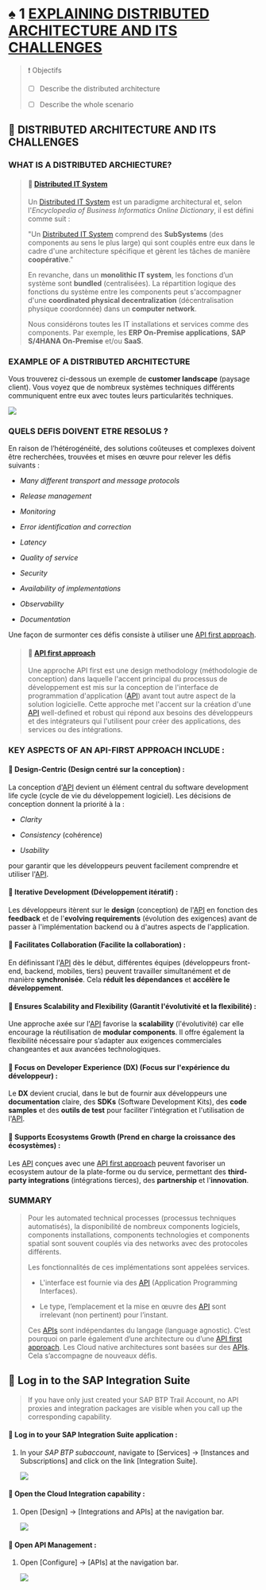 # ♠ 1 [EXPLAINING DISTRIBUTED ARCHITECTURE AND ITS CHALLENGES](https://learning.sap.com/learning-journeys/developing-with-sap-integration-suite/explaining-distributed-architecture-and-their-challenges_ebcaa544-f5ca-4351-b6b6-5eb471ec1464)

> :exclamation: Objectifs
>
> - [ ] Describe the distributed architecture
>
> - [ ] Describe the whole scenario

## :closed_book: DISTRIBUTED ARCHITECTURE AND ITS CHALLENGES

### WHAT IS A DISTRIBUTED ARCHIECTURE?

> #### :bookmark: [Distributed IT System](../☼%20UNIT%200%20-%20Lexicon/♠%20Distributed%20Architecture.md)
>
> Un [Distributed IT System](../☼%20UNIT%200%20-%20Lexicon/♠%20Distributed%20Architecture.md) est un paradigme architectural et, selon l'_Encyclopedia of Business Informatics Online Dictionary_, il est défini comme suit :
>
> "Un [Distributed IT System](../☼%20UNIT%200%20-%20Lexicon/♠%20Distributed%20Architecture.md) comprend des **SubSystems** (des components au sens le plus large) qui sont couplés entre eux dans le cadre d'une architecture spécifique et gèrent les tâches de manière **coopérative**."
>
> En revanche, dans un **monolithic IT system**, les fonctions d’un système sont **bundled** (centralisées). La répartition logique des fonctions du système entre les components peut s'accompagner d'une **coordinated physical decentralization** (décentralisation physique coordonnée) dans un **computer network**.
>
> Nous considérons toutes les IT installations et services comme des components. Par exemple, les **ERP On-Premise applications**, **SAP S/4HANA On-Premise** et/ou **SaaS**.

### EXAMPLE OF A DISTRIBUTED ARCHITECTURE

Vous trouverez ci-dessous un exemple de **customer landscape** (paysage client). Vous voyez que de nombreux systèmes techniques différents communiquent entre eux avec toutes leurs particularités techniques.

![](./RESSOURCES/CLD900_U1L1_001.png)

### QUELS DEFIS DOIVENT ETRE RESOLUS ?

En raison de l’hétérogénéité, des solutions coûteuses et complexes doivent être recherchées, trouvées et mises en œuvre pour relever les défis suivants :

- _Many different transport and message protocols_

- _Release management_

- _Monitoring_

- _Error identification and correction_

- _Latency_

- _Quality of service_

- _Security_

- _Availability of implementations_

- _Observability_

- _Documentation_

Une façon de surmonter ces défis consiste à utiliser une [API first approach](../☼%20UNIT%200%20-%20Lexicon/♠%20API%20First%20Approach.md).

> #### :bookmark: [API first approach](../☼%20UNIT%200%20-%20Lexicon/♠%20API%20First%20Approach.md)
>
> Une approche API first est une design methodology (méthodologie de conception) dans laquelle l'accent principal du processus de développement est mis sur la conception de l'interface de programmation d'application ([API](../☼%20UNIT%200%20-%20Lexicon/♠%20API.md)) avant tout autre aspect de la solution logicielle. Cette approche met l'accent sur la création d'une [API](../☼%20UNIT%200%20-%20Lexicon/♠%20API.md) well-defined et robust qui répond aux besoins des développeurs et des intégrateurs qui l'utilisent pour créer des applications, des services ou des intégrations.

### KEY ASPECTS OF AN API-FIRST APPROACH INCLUDE :

#### :small_red_triangle_down: **Design-Centric** (Design centré sur la conception) :

La conception d'[API](../☼%20UNIT%200%20-%20Lexicon/♠%20API.md) devient un élément central du software development life cycle (cycle de vie du développement logiciel). Les décisions de conception donnent la priorité à la :

- _Clarity_

- _Consistency_ (cohérence)

- _Usability_

pour garantir que les développeurs peuvent facilement comprendre et utiliser l'[API](../☼%20UNIT%200%20-%20Lexicon/♠%20API.md).

#### :small_red_triangle_down: **Iterative Development** (Développement itératif) :

Les développeurs itèrent sur le **design** (conception) de l'[API](../☼%20UNIT%200%20-%20Lexicon/♠%20API.md) en fonction des **feedback** et de l'**evolving requirements** (évolution des exigences) avant de passer à l'implémentation backend ou à d'autres aspects de l'application.

#### :small_red_triangle_down: **Facilitates Collaboration** (Facilite la collaboration) :

En définissant l'[API](../☼%20UNIT%200%20-%20Lexicon/♠%20API.md) dès le début, différentes équipes (développeurs front-end, backend, mobiles, tiers) peuvent travailler simultanément et de manière **synchronisée**. Cela **réduit les dépendances** et **accélère le développement**.

#### :small_red_triangle_down: **Ensures Scalability and Flexibility** (Garantit l'évolutivité et la flexibilité) :

Une approche axée sur l'[API](../☼%20UNIT%200%20-%20Lexicon/♠%20API.md) favorise la **scalability** (l'évolutivité) car elle encourage la réutilisation de **modular components**. Il offre également la flexibilité nécessaire pour s’adapter aux exigences commerciales changeantes et aux avancées technologiques.

#### :small_red_triangle_down: **Focus on Developer Experience (DX)** (Focus sur l'expérience du développeur) :

Le **DX** devient crucial, dans le but de fournir aux développeurs une **documentation** claire, des **SDKs** (Software Development Kits), des **code samples** et des **outils de test** pour faciliter l'intégration et l'utilisation de l'[API](../☼%20UNIT%200%20-%20Lexicon/♠%20API.md).

#### :small_red_triangle_down: **Supports Ecosystems Growth** (Prend en charge la croissance des écosystèmes) :

Les [API](../☼%20UNIT%200%20-%20Lexicon/♠%20API.md) conçues avec une [API first approach](../☼%20UNIT%200%20-%20Lexicon/♠%20API%20First%20Approach.md) peuvent favoriser un ecosystem autour de la plate-forme ou du service, permettant des **third-party integrations** (intégrations tierces), des **partnership** et l'**innovation**.

### SUMMARY

> Pour les automated technical processes (processus techniques automatisés), la disponibilité de nombreux components logiciels, components installations, components technologies et components spatial sont souvent couplés via des networks avec des protocoles différents.
>
> Les fonctionnalités de ces implémentations sont appelées services.
>
> - L'interface est fournie via des [API](../☼%20UNIT%200%20-%20Lexicon/♠%20API.md) (Application Programming Interfaces).
>
> - Le type, l’emplacement et la mise en œuvre des [API](../☼%20UNIT%200%20-%20Lexicon/♠%20API.md) sont irrelevant (non pertinent) pour l’instant.
>
> Ces [APIs](../☼%20UNIT%200%20-%20Lexicon/♠%20API.md) sont indépendantes du langage (language agnostic). C’est pourquoi on parle également d’une architecture ou d’une [API first approach](../☼%20UNIT%200%20-%20Lexicon/♠%20API%20First%20Approach.md). Les Cloud native architectures sont basées sur des [APIs](../☼%20UNIT%200%20-%20Lexicon/♠%20API.md). Cela s’accompagne de nouveaux défis.

## :closed_book: Log in to the SAP Integration Suite

> If you have only just created your SAP BTP Trail Account, no API proxies and integration packages are visible when you call up the corresponding capability.

#### :small_red_triangle_down: **Log in to your SAP Integration Suite application** :

1. In your _SAP BTP subaccount_, navigate to [Services] → [Instances and Subscriptions] and click on the link [Integration Suite].

   ![](./RESSOURCES/IntegrationSuite01.png)

#### :small_red_triangle_down: **Open the Cloud Integration capability** :

1. Open [Design] → [Integrations and APIs] at the navigation bar.

   ![](./RESSOURCES/IntegrationSuite02.png)

#### :small_red_triangle_down: **Open API Management** :

1. Open [Configure] → [APIs] at the navigation bar.

   ![](./RESSOURCES/APIProvider01.png)

